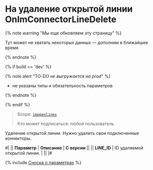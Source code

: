 # На удаление открытой линии OnImConnectorLineDelete

{% note warning "Мы еще обновляем эту страницу" %}

Тут может не хватать некоторых данных — дополним в ближайшее время

{% endnote %}

{% if build == 'dev' %}

{% note alert "TO-DO _не выгружается на prod_" %}

- не указаны типы и обязательность параметров
  
{% endnote %}

{% endif %}

> Scope: [`imopenlines`](../../../scopes/permissions.md)
>
> Кто может подписаться: любой пользователь

Удаление открытой линии. Нужно удалить свои подключенные коннекторы.

#|
|| **Параметр** | **Описание** | **С версии** ||
|| **LINE_ID** | ID удаляемой открытой линии. | ||
|#

{% include [Сноска о параметрах](../../../../_includes/required.md) %}
